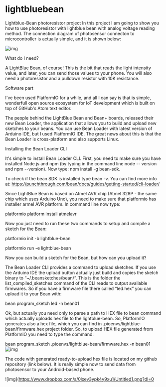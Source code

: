 # lightbluebean
Lightblue-Bean photoresistor project
In this project I am going to show you how to use photoresistor with lightblue bean with analog voltage reading method. The connection diagram of photosensor connecton to microcontroller is actually simple, and it is shown below:

![img](https://hackster.imgix.net/uploads/attachments/283025/light_cdsanasch_av297y5KL5.gif?auto=compress%2Cformat&w=680&h=510&fit=max)


What do I need?

A LightBlue Bean, of course! This is the bit that reads the light intensity value, and later, you can send those values to your phone. You will also need a photoresistor and a pulldown resistor with 10K resistance.

Software part

I've been used PlatformIO for a while, and all I can say is that is simple, wonderfull open source ecosystem for IoT development which is built on top of GitHub's Atom text editor.

The people behind the LightBlue Bean and Bean+ boards, released their new Bean Loader, the application that allows you to build and upload new sketches to your beans. You can use Bean Loader with latest version of Arduino IDE, but I used PlatformIO IDE. The great news about this is that the Bean Loader is cross-platform and also supports Linux.

Installing the Bean Loader CLI

It's simple to install Bean Loader CLI. First, you need to make sure you have installed Node.js and npm (by typing in the command line node -- version and npm --version). Now type: npm install -g bean-sdk.

To check if the bean SDK is installed type bean -v. You can find more info at: https://punchthrough.com/bean/docs/guides/getting-started/cli-loader/

Since LightBlue Bean is based on Atmel AVR chip (Atmel 328P - the same chip which uses Arduino Uno), you need to make sure that platformio has installer armel AVR platform. In command line now type:

platformio platform install atmelavr

Now you just need to run these two commands to setup and compile a sketch for the Bean:

platformio init -b lightblue-bean

platformio run -e lightblue-bean

Now you can build a sketch for the Bean, but how can you upload it?

The Bean Loader CLI provides a command to upload sketches. If you use the Arduino IDE the upload button actually just build and copies the sketch binary to “~/.beansketches/bean/”. This is the folder the list_compiled_sketches command of the CLI reads to output available firmwares. So if you have a firmware file there called “led.hex” you can upload it to your Bean with:

bean program_sketch led -n bean01



Ok, but actually you need only to parse a path to HEX file to bean command which actually uploads hex file to the lightblue-bean. So, PlatformIO generates also a hex file, which you can find in .pioenvs/lightblue-bean/firmware.hex project folder. So, to upload HEX file generated from PlatformIO you need to type the command:

bean program_sketch .pioenvs/lightblue-bean/firmware.hex -n bean01
![img](https://hackster.imgix.net/uploads/attachments/283040/untitled_AAdcevV5gs.png?auto=compress%2Cformat&w=1280&h=960&fit=max)

The code with generated ready-to-upload hex file is located on my github repository (link below). It is really simple now to send data from photosensor to your Android-based phone.

![img](https://www.dropbox.com/s/0lxev3ypk4y9xu1/Untitled1.png?dl=0
